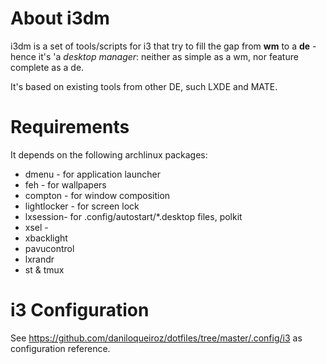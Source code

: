 # About i3dm

i3dm is a set of tools/scripts for i3 that try to fill the gap from **wm** to a **de** -
hence it's 'a _desktop manager_: neither as simple as a wm, nor feature complete as a de.

It's based on existing tools from other DE, such LXDE and MATE.

# Requirements

It depends on the following archlinux packages:
 * dmenu - for application launcher
 * feh - for wallpapers
 * compton - for window composition
 * lightlocker - for screen lock
 * lxsession- for .config/autostart/\*.desktop files, polkit
 * xsel -
 * xbacklight
 * pavucontrol
 * lxrandr
 * st & tmux

# i3 Configuration

See https://github.com/daniloqueiroz/dotfiles/tree/master/.config/i3 as configuration reference.

